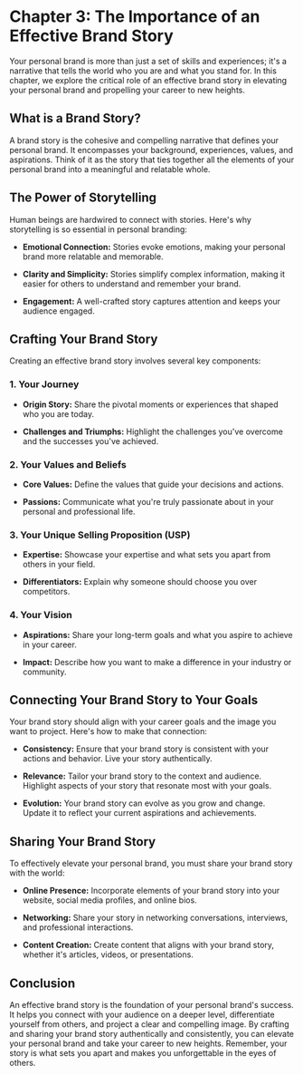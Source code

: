Chapter 3: The Importance of an Effective Brand Story
=====================================================

Your personal brand is more than just a set of skills and experiences; it's a narrative that tells the world who you are and what you stand for. In this chapter, we explore the critical role of an effective brand story in elevating your personal brand and propelling your career to new heights.

What is a Brand Story?
----------------------

A brand story is the cohesive and compelling narrative that defines your personal brand. It encompasses your background, experiences, values, and aspirations. Think of it as the story that ties together all the elements of your personal brand into a meaningful and relatable whole.

The Power of Storytelling
-------------------------

Human beings are hardwired to connect with stories. Here's why storytelling is so essential in personal branding:

* **Emotional Connection:** Stories evoke emotions, making your personal brand more relatable and memorable.

* **Clarity and Simplicity:** Stories simplify complex information, making it easier for others to understand and remember your brand.

* **Engagement:** A well-crafted story captures attention and keeps your audience engaged.

Crafting Your Brand Story
-------------------------

Creating an effective brand story involves several key components:

### 1. **Your Journey**

* **Origin Story:** Share the pivotal moments or experiences that shaped who you are today.

* **Challenges and Triumphs:** Highlight the challenges you've overcome and the successes you've achieved.

### 2. **Your Values and Beliefs**

* **Core Values:** Define the values that guide your decisions and actions.

* **Passions:** Communicate what you're truly passionate about in your personal and professional life.

### 3. **Your Unique Selling Proposition (USP)**

* **Expertise:** Showcase your expertise and what sets you apart from others in your field.

* **Differentiators:** Explain why someone should choose you over competitors.

### 4. **Your Vision**

* **Aspirations:** Share your long-term goals and what you aspire to achieve in your career.

* **Impact:** Describe how you want to make a difference in your industry or community.

Connecting Your Brand Story to Your Goals
-----------------------------------------

Your brand story should align with your career goals and the image you want to project. Here's how to make that connection:

* **Consistency:** Ensure that your brand story is consistent with your actions and behavior. Live your story authentically.

* **Relevance:** Tailor your brand story to the context and audience. Highlight aspects of your story that resonate most with your goals.

* **Evolution:** Your brand story can evolve as you grow and change. Update it to reflect your current aspirations and achievements.

Sharing Your Brand Story
------------------------

To effectively elevate your personal brand, you must share your brand story with the world:

* **Online Presence:** Incorporate elements of your brand story into your website, social media profiles, and online bios.

* **Networking:** Share your story in networking conversations, interviews, and professional interactions.

* **Content Creation:** Create content that aligns with your brand story, whether it's articles, videos, or presentations.

Conclusion
----------

An effective brand story is the foundation of your personal brand's success. It helps you connect with your audience on a deeper level, differentiate yourself from others, and project a clear and compelling image. By crafting and sharing your brand story authentically and consistently, you can elevate your personal brand and take your career to new heights. Remember, your story is what sets you apart and makes you unforgettable in the eyes of others.

